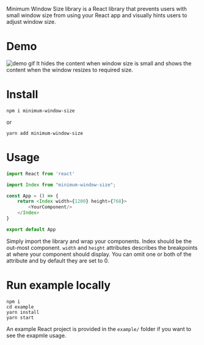 Minimum Window Size library is a React library that prevents users with small window size from using your React app and visually hints users to adjust window size.

# Demo

![demo gif](https://github.com/bofeiw/minimum-window-size/blob/master/example/minimum-window-size-demo.gif?raw=true)
It hides the content when window size is small and shows the content when the window resizes to required size.

# Install

```shell script
npm i minimum-window-size
```
or 
```shell script
yarn add minimum-window-size
```

# Usage

```javascript
import React from 'react'

import Index from "minimum-window-size";

const App = () => {
    return <Index width={1200} height={768}>
        <YourComponent/>
    </Index>
}

export default App
```
Simply import the library and wrap your components. Index should be the out-most component. `width` and `height` attributes describes the breakpoints at where your component should display. You can omit one or both of the attribute and by default they are set to 0.

# Run example locally
```shell script
npm i
cd example
yarn install
yarn start
```
An example React project is provided in the `example/` folder if you want to see the exapmle usage.